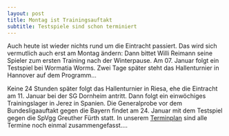 ```yaml
---
layout: post
title: Montag ist Trainingsauftakt
subtitle: Testspiele sind schon terminiert
---
```


Auch heute ist wieder nichts rund um die Eintracht passiert. Das wird sich vermutlich auch erst am Montag ändern: Dann bittet Willi Reimann seine Spieler zum ersten Training nach der Winterpause. Am 07. Januar folgt ein Testspiel bei Wormatia Worms. Zwei Tage später steht das Hallenturnier in Hannover auf dem Programm...

Keine 24 Stunden später folgt das Hallenturnier in Riesa, ehe die Eintracht am 11. Januar bei der SG Dornheim antritt. Dann folgt ein einwöchiges Trainingslager in Jerez in Spanien. Die Generalprobe vor dem Bundesligaauftakt gegen die Bayern findet am 24. Januar mit dem Testspiel gegen die SpVgg Greuther Fürth statt. In unserem [Terminplan](http://www.eintracht-stats.de/content/termine.htm) sind alle Termine noch einmal zusammengefasst....

